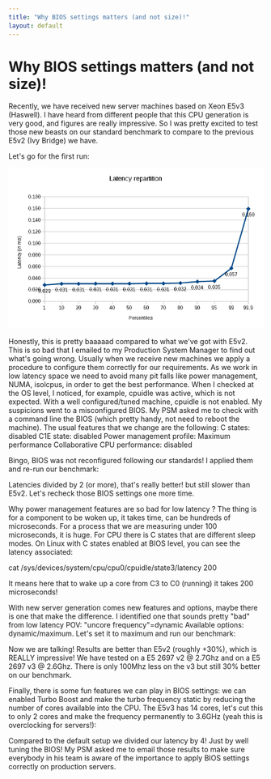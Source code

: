 ```yaml
---
title: "Why BIOS settings matters (and not size)!"
layout: default
---
```

# Why BIOS settings matters (and not size)!
Recently, we have received new server machines based on Xeon E5v3 (Haswell). I have heard from different people that this CPU generation is very good, and figures are really impressive.
So I was pretty excited to test those new beasts on our standard benchmark to compare to the previous E5v2 (Ivy Bridge) we have.

Let's go for the first run:

![](/assets/2015/09/BIOS_1.png)

Honestly, this is pretty baaaaad compared to what we've got with E5v2. This is so bad that I emailed to my Production System Manager to find out what's going wrong. Usually when we receive new machines we apply a procedure to configure them correctly for our requirements. As we work in low latency space we need to avoid many pit falls like power management, NUMA, isolcpus, in order to get the best performance.
When I checked at the OS level, I noticed, for example, cpuidle was active, which is not expected. With a well configured/tuned machine, cpuidle is not enabled. My suspicions went to a misconfigured BIOS. My PSM asked me to check with a command line the BIOS (which pretty handy, not need to reboot the machine).
The usual features that we change are the following:
C states: disabled
C1E state: disabled
Power management profile: Maximum performance
Collaborative CPU performance: disabled

Bingo, BIOS was not reconfigured following our standards! I applied them and re-run our benchmark:



Latencies divided by 2 (or more), that's really better! but still slower than E5v2. Let's recheck those BIOS settings one more time.

Why power management features are so bad for low latency ? The thing is for a component to be woken up, it takes time, can be hundreds of microseconds. For a process that we are measuring under 100 microseconds, it is huge.
For CPU there is C states that are different sleep modes. On Linux with C states enabled at BIOS level, you can see the latency associated:

cat /sys/devices/system/cpu/cpu0/cpuidle/state3/latency
200

It means here that to wake up a core from C3 to C0 (running) it takes 200 microseconds!

With new server generation comes new features and options, maybe there is one that make the difference.
I identified one that sounds pretty "bad" from low latency POV: "uncore frequency"=dynamic
Available options: dynamic/maximum.
Let's set it to maximum and run our benchmark:



Now we are talking! Results are better than E5v2 (roughly +30%), which is REALLY impressive!
We have tested on a E5 2697 v2 @ 2.7Ghz and on a E5 2697 v3 @ 2.6Ghz. There is only 100Mhz less on the v3 but still 30% better on our benchmark.

Finally, there is some fun features we can play in BIOS settings: we can enabled Turbo Boost and make the turbo frequency static by reducing the number of cores available into the CPU.
The E5v3 has 14 cores, let's cut this to only 2 cores and make the frequency permanently to 3.6GHz (yeah this is overclocking for servers!):



Compared to the default setup we divided our latency by 4! Just by well tuning the BIOS!
My PSM asked me to email those results to make sure everybody in his team is aware of the importance to apply BIOS settings correctly on production servers.
